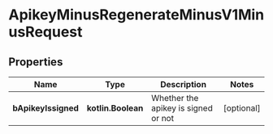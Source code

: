 
# ApikeyMinusRegenerateMinusV1MinusRequest

## Properties
Name | Type | Description | Notes
------------ | ------------- | ------------- | -------------
**bApikeyIssigned** | **kotlin.Boolean** | Whether the apikey is signed or not |  [optional]



